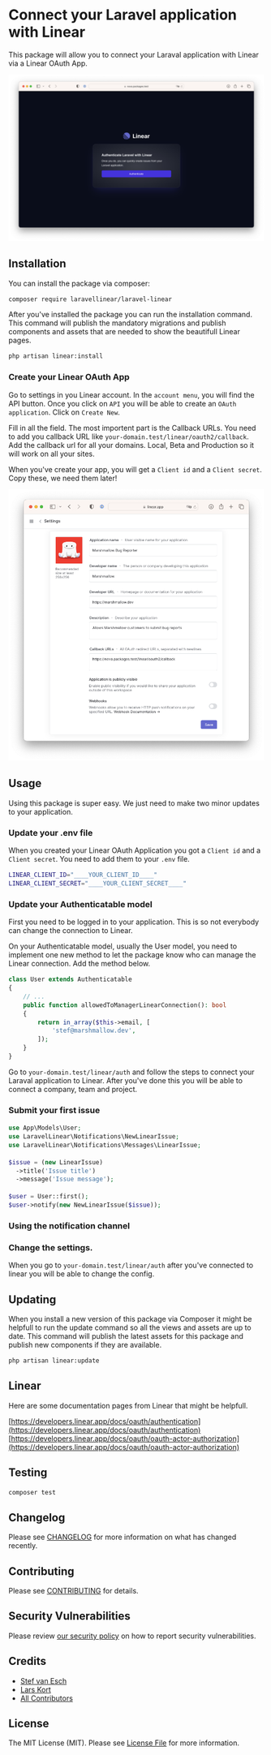 # Connect your Laravel application with Linear

This package will allow you to connect your Laraval application with Linear via a Linear OAuth App.

<img src="/resources/images/linear-preview.png">

## Installation

You can install the package via composer:

```bash
composer require laravellinear/laravel-linear
```

After you've installed the package you can run the installation command. This command will publish the mandatory migrations and publish components and assets that are needed to show the beautifull Linear pages.

```bash
php artisan linear:install
```

### Create your Linear OAuth App

Go to settings in you Linear account. In the `account menu`, you will find the API button. Once you click on `API` you will be able to create an `OAuth application`. Click on `Create New`.

Fill in all the field. The most importent part is the Callback URLs. You need to add you callback URL like `your-domain.test/linear/oauth2/callback`. Add the callback url for all your domains. Local, Beta and Production so it will work on all your sites.

When you've create your app, you will get a `Client id` and a `Client secret`. Copy these, we need them later!

<img src="/resources/images/linear-oauth-app.png">

## Usage

Using this package is super easy. We just need to make two minor updates to your application.

### Update your .env file

When you created your Linear OAuth Application you got a `Client id` and a `Client secret`. You need to add them to your `.env` file.

```bash
LINEAR_CLIENT_ID="____YOUR_CLIENT_ID____"
LINEAR_CLIENT_SECRET="____YOUR_CLIENT_SECRET____"
```

### Update your Authenticatable model

First you need to be logged in to your application. This is so not everybody can change the connection to Linear.

On your Authenticatable model, usually the User model, you need to implement one new method to let the package know who can manage the Linear connection. Add the method below.

```php
class User extends Authenticatable
{
    // ...
    public function allowedToManagerLinearConnection(): bool
    {
        return in_array($this->email, [
            'stef@marshmallow.dev',
        ]);
    }
}
```

Go to `your-domain.test/linear/auth` and follow the steps to connect your Laraval application to Linear. After you've done this you will be able to connect a company, team and project.

### Submit your first issue

```php
use App\Models\User;
use LaravelLinear\Notifications\NewLinearIssue;
use LaravelLinear\Notifications\Messages\LinearIssue;

$issue = (new LinearIssue)
  ->title('Issue title')
  ->message('Issue message');

$user = User::first();
$user->notify(new NewLinearIssue($issue));
```

### Using the notification channel

### Change the settings.

When you go to `your-domain.test/linear/auth` after you've connected to linear you will be able to change the config.

## Updating

When you install a new version of this package via Composer it might be helpfull to run the update command so all the views and assets are up to date. This command will publish the latest assets for this package and publish new components if they are available.

```bash
php artisan linear:update
```

## Linear

Here are some documentation pages from Linear that might be helpfull.

[https://developers.linear.app/docs/oauth/authentication](https://developers.linear.app/docs/oauth/authentication)
[https://developers.linear.app/docs/oauth/oauth-actor-authorization](https://developers.linear.app/docs/oauth/oauth-actor-authorization)

## Testing

```bash
composer test
```

## Changelog

Please see [CHANGELOG](CHANGELOG.md) for more information on what has changed recently.

## Contributing

Please see [CONTRIBUTING](CONTRIBUTING.md) for details.

## Security Vulnerabilities

Please review [our security policy](../../security/policy) on how to report security vulnerabilities.

## Credits

-   [Stef van Esch](https://github.com/stefvanesch)
-   [Lars Kort](https://github.com/LTKort)
-   [All Contributors](../../contributors)

## License

The MIT License (MIT). Please see [License File](LICENSE.md) for more information.
